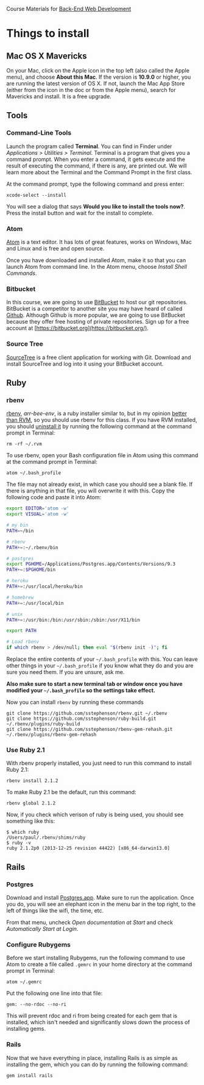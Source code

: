 Course Materials for [Back-End Web Development](http://betamore.com/academy/back-end-web-development)

# Things to install

## Mac OS X Mavericks

On your Mac, click on the Apple icon in the top left (also called the Apple menu), and choose **About this Mac**. If the version is **10.9.0** or higher, you are running the latest version of OS X. If not, launch the Mac App Store (either from the icon in the doc or from the Apple menu), search for Mavericks and install. It is a free upgrade.

## Tools

### Command-Line Tools

Launch the program called **Terminal**. You can find in Finder under *Applications > Utilities > Terminal*. Terminal is a program that gives you a command prompt. When you enter a command, it gets execute and the result of executing the command, if there is any, are printed out. We will learn more about the Terminal and the Command Prompt in the first class.

At the command prompt, type the following command and press enter:

    xcode-select --install

You will see a dialog that says **Would you like to install the tools now?**. Press the install button and wait for the install to complete.

### Atom

[Atom](https://atom.io/) is a text editor. It has lots of great features, works on Windows, Mac and Linux and is free and open source.

Once you have downloaded and installed Atom, make it so that you can launch Atom from command line. In the Atom menu, choose *Install Shell Commands*.

### Bitbucket

In this course, we are going to use [BitBucket](https://bitbucket.org/) to host our git repositories. BitBucket is a competitor to another site you may have heard of called [Github](https://github.com). Although Github is more popular, we are going to use BitBucket because they offer free hosting of private repositories. Sign up for a free account at [https://bitbucket.org](https://bitbucket.org/).

### Source Tree

[SourceTree](http://www.sourcetreeapp.com/) is a free client application for working with Git. Download and install SourceTree and log into it using your BitBucket account.

## Ruby

### rbenv

[rbenv](https://github.com/sstephenson/rbenv), *arr-bee-env*, is a ruby installer similar to, but in my opinion [better than RVM](https://github.com/sstephenson/rbenv/wiki/Why-rbenv%3F), so you should use rbenv for this class. If you have RVM installed, you should [uninstall it](http://rvm.io/support/faq#where-is-everything-installed-to-) by running the following command at the command prompt in Terminal:

    rm -rf ~/.rvm

To use rbenv, open your Bash configuration file in Atom using this command at the command prompt in Terminal:

    atom ~/.bash_profile

The file may not already exist, in which case you should see a blank file. If there is anything in that file, you will overwrite it with this. Copy the following code and paste it into Atom:

```bash
export EDITOR='atom -w'
export VISUAL='atom -w'

# my bin
PATH=~/bin

# rbenv
PATH+=:~/.rbenv/bin

# postgres
export PGHOME=/Applications/Postgres.app/Contents/Versions/9.3
PATH+=:$PGHOME/bin

# heroku
PATH+=:/usr/local/heroku/bin

# homebrew
PATH+=:/usr/local/bin

# unix
PATH+=:/usr/bin:/bin:/usr/sbin:/sbin:/usr/X11/bin

export PATH

# Load rbenv
if which rbenv > /dev/null; then eval "$(rbenv init -)"; fi
```

Replace the entire contents of your `~/.bash_profile` with this. You can leave other things in your `~/.bash_profile` if you know what they do and you are sure you need them. If you are unsure, ask me.

**Also make sure to start a new terminal tab or window once you have modified your `~/.bash_profile` so the settings take effect.**

Now you can install `rbenv` by running these commands

    git clone https://github.com/sstephenson/rbenv.git ~/.rbenv
    git clone https://github.com/sstephenson/ruby-build.git ~/.rbenv/plugins/ruby-build
    git clone https://github.com/sstephenson/rbenv-gem-rehash.git ~/.rbenv/plugins/rbenv-gem-rehash

### Use Ruby 2.1

With rbenv properly installed, you just need to run this command to install Ruby 2.1:

    rbenv install 2.1.2

To make Ruby 2.1 be the default, run this command:

    rbenv global 2.1.2

Now, if you check which verison of ruby is being used, you should see something like this:

    $ which ruby
    /Users/paul/.rbenv/shims/ruby
    $ ruby -v
    ruby 2.1.2p0 (2013-12-25 revision 44422) [x86_64-darwin13.0]

## Rails

### Postgres

Download and install [Postgres.app](http://postgresapp.com/). Make sure to run the application. Once you do, you will see an elephant icon in the menu bar in the top right, to the left of things like the wifi, the time, etc.

From that menu, uncheck *Open documentation at Start* and check *Automatically Start at Login*.

### Configure Rubygems

Before we start installing Rubygems, run the following command to use Atom to create a file called `.gemrc` in your home directory at the command prompt in Terminal:

    atom ~/.gemrc

Put the following one line into that file:

    gem: --no-rdoc --no-ri

This will prevent rdoc and ri from being created for each gem that is installed, which isn't needed and significantly slows down the process of installing gems.

### Rails

Now that we have everything in place, installing Rails is as simple as installing the gem, which you can do by running the following command:

    gem install rails
